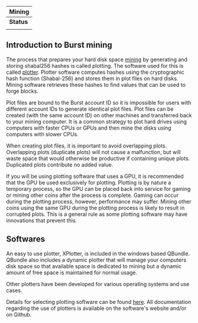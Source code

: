 | Mining     |
|------------|
| **Status** |
||

Introduction to Burst mining
----------------------------

The process that prepares your hard disk space [mining](mining.md) by generating and storing shabal256 hashes is called plotting. The software used for this is called [plotter](plotter.md). Plotter software computes hashes using the cryptographic hash function (Shabal-256) and stores them in plot files on hard disks. Mining software retrieves these hashes to find values that can be used to forge blocks.

Plot files are bound to the Burst account ID so it is impossible for users with different account IDs to generate identical plot files. Plot files can be created (with the same account ID) on other machines and transferred back to your mining computer. It is a common strategy to plot hard drives using computers with faster CPUs or GPUs and then mine the disks using computers with slower CPUs.

When creating plot files, it is important to avoid overlapping plots. Overlapping plots (duplicate plots) will not cause a malfunction, but will waste space that would otherwise be productive if containing unique plots. Duplicated plots contribute no added value.

If you will be using plotting software that uses a GPU, it is recommended that the GPU be used exclusively for plotting. Plotting is by nature a temporary process, so the GPU can be placed back into service for gaming or mining other coins after the process is complete. Gaming can occur during the plotting process, however, performance may suffer. Mining other coins using the same GPU during the plotting process is likely to result in corrupted plots. This is a general rule as some plotting software may have innovations that prevent this.

Softwares
---------

An easy to use plotter, XPlotter, is included in the windows based QBundle. QBundle also includes a dynamic plotter that will manage your computers disk space so that available space is dedicated to mining but a dynamic amount of free space is maintained for normal usage.

Other plotters have been developed for various operating systems and use cases.

Details for selecting plotting software can be found [here](burst-software-plotting-software.md). All documentation regarding the use of plotters is available on the software's website and/or on Github.
